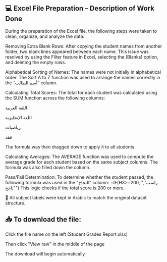 ## 💻 Excel File Preparation – Description of Work Done

During the preparation of the Excel file, the following steps were taken to clean, organize, and analyze the data:

Removing Extra Blank Rows:
After copying the student names from another folder, two blank lines appeared between each name. This issue was resolved by using the Filter feature in Excel, selecting the (Blanks) option, and deleting the empty rows.

Alphabetical Sorting of Names:
The names were not initially in alphabetical order. The Sort A to Z function was used to arrange the names correctly in the “أسم الطالب” column.

Calculating Total Scores:
The total for each student was calculated using the SUM function across the following columns:

اللغة العربية

اللغة الإنجليزية

رياضيات

فقه

The formula was then dragged down to apply it to all students.

Calculating Averages:
The AVERAGE function was used to compute the average grade for each student based on the same subject columns. The formula was also filled down the column.

Pass/Fail Determination:
To determine whether the student passed, the following formula was used in the “النجاح” column:
=IF(H3>=200, "راسب", "ناجح")
This logic checks if the total score is 200 or more.

🔹 All subject labels were kept in Arabic to match the original dataset structure.

## 📥 To download the file:

Click the file name on the left (Student Grades Report.xlsx)

Then click "View raw" in the middle of the page

The download will begin automatically
